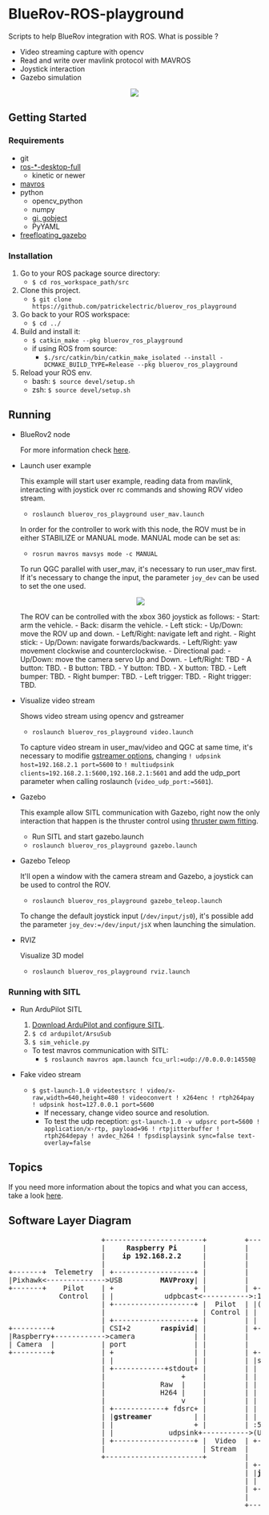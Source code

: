 # BlueRov-ROS-playground
Scripts to help BlueRov integration with ROS.
What is possible ?
- Video streaming capture with opencv
- Read and write over mavlink protocol with MAVROS
- Joystick interaction
- Gazebo simulation

<p align="center">
  <img src="doc/imgs/bluerov2_gazebo_underwater.png">
</p>

## Getting Started

### Requirements ###
- git
- [ros-\*-desktop-full](http://wiki.ros.org/ROS/Installation)
  - kinetic or newer
- [mavros](http://wiki.ros.org/mavros)
- python
  - opencv_python
  - numpy
  - [gi, gobject](https://wiki.ubuntu.com/Novacut/GStreamer1.0)
  - PyYAML
- [freefloating_gazebo](https://github.com/freefloating-gazebo/freefloating_gazebo)


### Installation ###
 1. Go to your ROS package source directory:
    - `$ cd ros_workspace_path/src`
 2. Clone this project.
    - `$ git clone https://github.com/patrickelectric/bluerov_ros_playground`
 3. Go back to your ROS workspace:
    - `$ cd ../`
 4. Build and install it:
    - `$ catkin_make --pkg bluerov_ros_playground`
    - if using ROS from source:
        - `$./src/catkin/bin/catkin_make_isolated --install -DCMAKE_BUILD_TYPE=Release --pkg bluerov_ros_playground`
 5. Reload your ROS env.
    - bash: `$ source devel/setup.sh`
    - zsh: `$ source devel/setup.sh`

## Running ##

- BlueRov2 node

    For more information check [here](src/bridge/README.md).

- Launch user example

    This example will start user example, reading data from mavlink, interacting with joystick over rc commands and showing ROV video stream.
    - `roslaunch bluerov_ros_playground user_mav.launch`

    In order for the controller to work with this node, the ROV must be in either STABILIZE or MANUAL mode. MANUAL mode can be set as:
    - `rosrun mavros mavsys mode -c MANUAL`

    To run QGC parallel with user_mav, it's necessary to run user_mav first. If it's necessary to change the input, the parameter `joy_dev` can be used to set the one used.

    <p align="center">
      <img src="doc/imgs/360_controller.png">
    </p>

    The ROV can be controlled with the xbox 360 joystick as follows:
      - Start: arm the vehicle.
      - Back: disarm the vehicle.
      - Left stick:
        - Up/Down: move the ROV up and down.
        - Left/Right: navigate left and right.
      - Right stick:
        - Up/Down: navigate forwards/backwards.
        - Left/Right: yaw movement clockwise and counterclockwise.
      - Directional pad:
        - Up/Down: move the camera servo Up and Down.
        - Left/Right: TBD
      - A button: TBD.
      - B button: TBD.
      - Y button: TBD.
      - X button: TBD.
      - Left bumper: TBD.
      - Right bumper: TBD.
      - Left trigger: TBD.
      - Right trigger: TBD.
      
- Visualize video stream

    Shows video stream using opencv and gstreamer
    - `roslaunch bluerov_ros_playground video.launch`

    To capture video stream in user_mav/video and QGC at same time, it's necessary to modifie [gstreamer options](http://192.168.2.2:2770/camera), changing `! udpsink host=192.168.2.1 port=5600` to `! multiudpsink clients=192.168.2.1:5600,192.168.2.1:5601` and add the udp_port parameter when calling roslaunch (`video_udp_port:=5601`).

- Gazebo

    This example allow SITL communication with Gazebo, right now the only interaction that happen is the thruster control using [thruster pwm fitting](https://colab.research.google.com/notebook#fileId=1CEDW9ONTJ8Aik-HVsqck8Y_EcHYLg0zK).
    - Run SITL and start gazebo.launch
    - `roslaunch bluerov_ros_playground gazebo.launch`

- Gazebo Teleop

    It'll open a window with the camera stream and Gazebo, a joystick can be used to control the ROV.
    - `roslaunch bluerov_ros_playground gazebo_teleop.launch`

    To change the default joystick input (`/dev/input/js0`), it's possible add the parameter `joy_dev:=/dev/input/jsX` when launching the simulation.

- RVIZ

    Visualize 3D model
    - `roslaunch bluerov_ros_playground rviz.launch`

### Running with SITL ###
- Run ArduPilot SITL

    1. [Download ArduPilot and configure SITL](http://ardupilot.org/dev/docs/setting-up-sitl-on-linux.html).
    2. `$ cd ardupilot/ArsuSub`
    3. `$ sim_vehicle.py`

    - To test mavros communication with SITL:
        - `$ roslaunch mavros apm.launch fcu_url:=udp://0.0.0.0:14550@`

- Fake video stream

    - `$ gst-launch-1.0 videotestsrc ! video/x-raw,width=640,height=480 ! videoconvert ! x264enc ! rtph264pay ! udpsink host=127.0.0.1 port=5600`
        - If necessary, change video source and resolution.
        - To test the udp reception: `gst-launch-1.0 -v udpsrc port=5600 ! application/x-rtp, payload=96 ! rtpjitterbuffer ! rtph264depay ! avdec_h264 ! fpsdisplaysink sync=false text-overlay=false`

## Topics ##
If you need more information about the topics and what you can access, take a look [here](doc/topics_and_data.md).

## Software Layer Diagram ##

<pre>
                      +-----------------------+         +------------------------+
                      |     <b>Raspberry Pi</b>      |         |    <b>Topside Commputer</b>   |
                      |    <b>ip 192.168.2.2</b>     |         |     <b>ip 192.168.2.1</b>     |
                      |                       |         |                        |
+-------+  Telemetry  | +-------------------+ |         |                        |
|Pixhawk<-------------->USB         <b>MAVProxy</b>| |         |                        |
+-------+    Pilot    | +                   + |         | +--------------------+ |
            Control   | |            udpbcast<----------->:14550         <b>MAVROS</b>| |
                      | +-------------------+ |  Pilot  | |(UDP)               | |
                      |                       | Control | |                    | |
                      | +-------------------+ |         | |       (ROS)        | |
+---------+           | CSI+2       <b>raspivid</b>| |         | +------+/mavros+-----+ |
|Raspberry+------------>camera              | |         |           ^            |
| Camera  |           | port                | |         |           |            |
+---------+           | +                   | |         | +---------v----------+ |
                      | |                   | |         | |subs.py      pubs.py| |
                      | +------------+stdout+ |         | |                    | |
                      |                  +    |         | |                    | |
                      |             Raw  |    |         | |                    | |
                      |             H264 |    |         | |                    | |
                      |                  v    |         | |      <b>user.py</b>       | |
                      | +------------+ fdsrc+ |         | |                    | |
                      | |<b>gstreamer</b>          | |         | |                    | |
                      | |                   + |         | :5600 video.py       | |
                      | |             udpsink+----------->(UDP)                | |
                      | +-------------------+ |  Video  | +---------^----------+ |
                      |                       | Stream  |           |            |
                      +-----------------------+         |           +            |
                                                        | +--------/joy--------+ |
                                                        | |<b>joy</b>     (ROS)       | |         +--------+
                                                        | |                  USB<----------+Joystick|
                                                        | +--------------------+ |  Pilot  +--------+
                                                        |                        | Control
                                                        +------------------------+
</pre>
